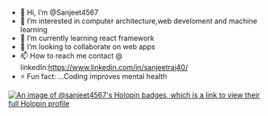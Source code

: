 - 👋 Hi, I’m @Sanjeet4567
- 👀 I’m interested in computer architecture,web develoment and machine learning
- 🌱 I’m currently learning react framework
- 💞️ I’m looking to collaborate on web apps
- 📫 How to reach me contact @ linkedIn:https://www.linkedin.com/in/sanjeetraj40/
- ⚡ Fun fact: ...Coding improves mental health


[![An image of @sanjeet4567's Holopin badges, which is a link to view their full Holopin profile](https://holopin.me/sanjeet4567)](https://holopin.io/@sanjeet4567)
<!---
Sanjeet4567/Sanjeet4567 is a ✨ special ✨ repository because its `README.md` (this file) appears on your GitHub profile.
You can click the Preview link to take a look at your changes.
--->
